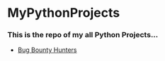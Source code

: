 # MyPythonProjects

<h3> This is the repo of my all Python Projects...</h3>

<ul>
  <li><a href="https://dorks.faisalahmed.me/" >Bug Bounty Hunters</a></li>
</ul>
